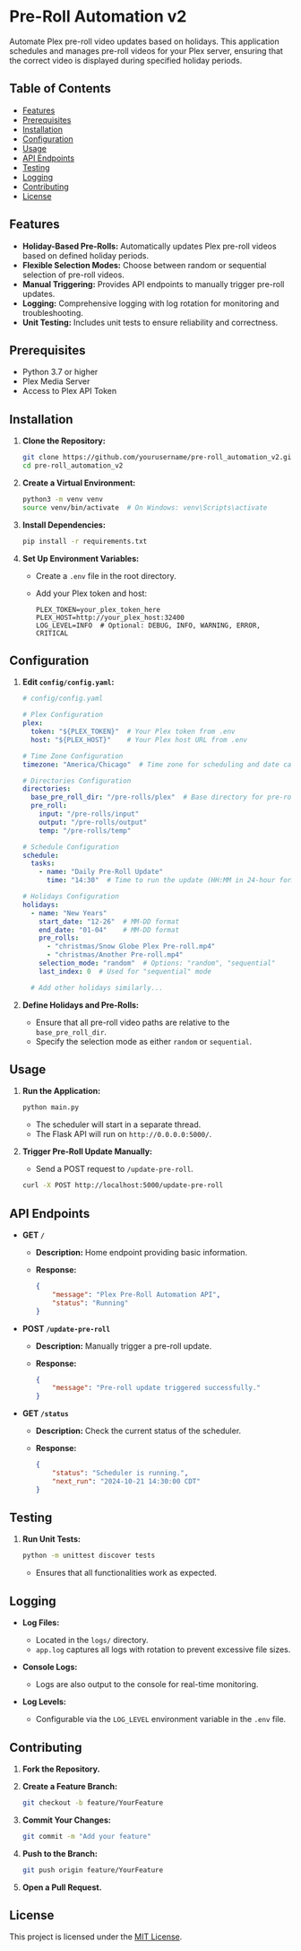 # Pre-Roll Automation v2

Automate Plex pre-roll video updates based on holidays. This application schedules and manages pre-roll videos for your Plex server, ensuring that the correct video is displayed during specified holiday periods.

## Table of Contents

- [Features](#features)
- [Prerequisites](#prerequisites)
- [Installation](#installation)
- [Configuration](#configuration)
- [Usage](#usage)
- [API Endpoints](#api-endpoints)
- [Testing](#testing)
- [Logging](#logging)
- [Contributing](#contributing)
- [License](#license)

## Features

- **Holiday-Based Pre-Rolls:** Automatically updates Plex pre-roll videos based on defined holiday periods.
- **Flexible Selection Modes:** Choose between random or sequential selection of pre-roll videos.
- **Manual Triggering:** Provides API endpoints to manually trigger pre-roll updates.
- **Logging:** Comprehensive logging with log rotation for monitoring and troubleshooting.
- **Unit Testing:** Includes unit tests to ensure reliability and correctness.

## Prerequisites

- Python 3.7 or higher
- Plex Media Server
- Access to Plex API Token

## Installation

1. **Clone the Repository:**

    ```bash
    git clone https://github.com/yourusername/pre-roll_automation_v2.git
    cd pre-roll_automation_v2
    ```

2. **Create a Virtual Environment:**

    ```bash
    python3 -m venv venv
    source venv/bin/activate  # On Windows: venv\Scripts\activate
    ```

3. **Install Dependencies:**

    ```bash
    pip install -r requirements.txt
    ```

4. **Set Up Environment Variables:**

    - Create a `.env` file in the root directory.
    - Add your Plex token and host:

        ```dotenv
        PLEX_TOKEN=your_plex_token_here
        PLEX_HOST=http://your_plex_host:32400
        LOG_LEVEL=INFO  # Optional: DEBUG, INFO, WARNING, ERROR, CRITICAL
        ```

## Configuration

1. **Edit `config/config.yaml`:**

    ```yaml
    # config/config.yaml

    # Plex Configuration
    plex:
      token: "${PLEX_TOKEN}"  # Your Plex token from .env
      host: "${PLEX_HOST}"    # Your Plex host URL from .env

    # Time Zone Configuration
    timezone: "America/Chicago"  # Time zone for scheduling and date calculations

    # Directories Configuration
    directories:
      base_pre_roll_dir: "/pre-rolls/plex"  # Base directory for pre-roll videos
      pre_roll:
        input: "/pre-rolls/input"
        output: "/pre-rolls/output"
        temp: "/pre-rolls/temp"

    # Schedule Configuration
    schedule:
      tasks:
        - name: "Daily Pre-Roll Update"
          time: "14:30"  # Time to run the update (HH:MM in 24-hour format)

    # Holidays Configuration
    holidays:
      - name: "New Years"
        start_date: "12-26"  # MM-DD format
        end_date: "01-04"    # MM-DD format
        pre_rolls:
          - "christmas/Snow Globe Plex Pre-roll.mp4"
          - "christmas/Another Pre-roll.mp4"
        selection_mode: "random"  # Options: "random", "sequential"
        last_index: 0  # Used for "sequential" mode

      # Add other holidays similarly...
    ```

2. **Define Holidays and Pre-Rolls:**

    - Ensure that all pre-roll video paths are relative to the `base_pre_roll_dir`.
    - Specify the selection mode as either `random` or `sequential`.

## Usage

1. **Run the Application:**

    ```bash
    python main.py
    ```

    - The scheduler will start in a separate thread.
    - The Flask API will run on `http://0.0.0.0:5000/`.

2. **Trigger Pre-Roll Update Manually:**

    - Send a POST request to `/update-pre-roll`.

    ```bash
    curl -X POST http://localhost:5000/update-pre-roll
    ```

## API Endpoints

- **GET `/`**

    - **Description:** Home endpoint providing basic information.
    - **Response:**

        ```json
        {
            "message": "Plex Pre-Roll Automation API",
            "status": "Running"
        }
        ```

- **POST `/update-pre-roll`**

    - **Description:** Manually trigger a pre-roll update.
    - **Response:**

        ```json
        {
            "message": "Pre-roll update triggered successfully."
        }
        ```

- **GET `/status`**

    - **Description:** Check the current status of the scheduler.
    - **Response:**

        ```json
        {
            "status": "Scheduler is running.",
            "next_run": "2024-10-21 14:30:00 CDT"
        }
        ```

## Testing

1. **Run Unit Tests:**

    ```bash
    python -m unittest discover tests
    ```

    - Ensures that all functionalities work as expected.

## Logging

- **Log Files:**
    - Located in the `logs/` directory.
    - `app.log` captures all logs with rotation to prevent excessive file sizes.

- **Console Logs:**
    - Logs are also output to the console for real-time monitoring.

- **Log Levels:**
    - Configurable via the `LOG_LEVEL` environment variable in the `.env` file.

## Contributing

1. **Fork the Repository.**
2. **Create a Feature Branch:**

    ```bash
    git checkout -b feature/YourFeature
    ```

3. **Commit Your Changes:**

    ```bash
    git commit -m "Add your feature"
    ```

4. **Push to the Branch:**

    ```bash
    git push origin feature/YourFeature
    ```

5. **Open a Pull Request.**

## License

This project is licensed under the [MIT License](LICENSE).

